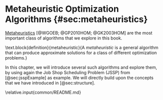 # Metaheuristic Optimization Algorithms {#sec:metaheuristics}

[Metaheuristics](http://en.wikipedia.org/wiki/Metaheuristic)&nbsp;[@WGOEB; @GP2010HOM; @GK2003HOM] are the most important class of algorithms that we explore in this book.

\text.block{definition}{metaheuristic}{A *metaheuristic* is a general algorithm that can produce approximate solutions for a class of different optimization problems.}

In this chapter, we will introduce several such algorithms and explore them, by using again the Job Shop Scheduling Problem (JSSP) from [@sec:jsspExample] as example.
We will directly build upon the concepts that we have introduced in [@sec:structure].

\relative.input{common/README.md}
